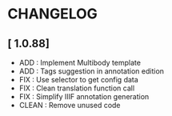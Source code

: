 # CHANGELOG 

## [ 1.0.88]

- ADD : Implement Multibody template 
- ADD : Tags suggestion in annotation edition
- FIX : Use selector to get config data
- FIX : Clean translation function call
- FIX : Simplify IIIF annotation generation
- CLEAN : Remove unused code
